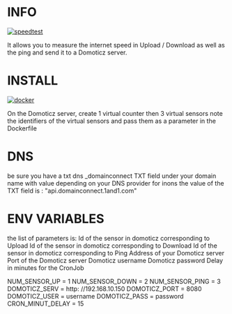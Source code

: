 # INFO 

[![speedtest](https://img.shields.io/static/v1?label=based_on&message=speedtest-cli&color=blue)](link=https://github.com/sivel/speedtest-cli,float="left")

It allows you to measure the internet speed in Upload / Download as well as the ping and send it to a Domoticz server.

# INSTALL 

[![docker](https://img.shields.io/static/v1?label=docker&message=debitmonitor&color=green)](link=https://hub.docker.com/r/goodlinux/debitmonitor,float="left")

On the Domoticz server, create 1 virtual counter then 3 virtual sensors 
note the identifiers of the virtual sensors 
and pass them as a parameter in the Dockerfile 
 
# DNS 
be sure you have a txt dns _domainconnect TXT field under your domain name with value depending on your DNS provider 
for inons the value of the TXT field is : "api.domainconnect.1and1.com"


# ENV VARIABLES 
 
the list of parameters is: 
Id of the sensor in domoticz corresponding to Upload 
Id of the sensor in domoticz corresponding to Download 
Id of the sensor in domoticz corresponding to Ping 
Address of your Domoticz server 
Port of the Domoticz server 
Domoticz username 
Domoticz password 
Delay in minutes for the CronJob 

 NUM_SENSOR_UP = 1 
 NUM_SENSOR_DOWN = 2 
 NUM_SENSOR_PING = 3 
 DOMOTICZ_SERV = http: //192.168.10.150 
 DOMOTICZ_PORT = 8080 
 DOMOTICZ_USER = username 
 DOMOTICZ_PASS = password 
 CRON_MINUT_DELAY = 15 
